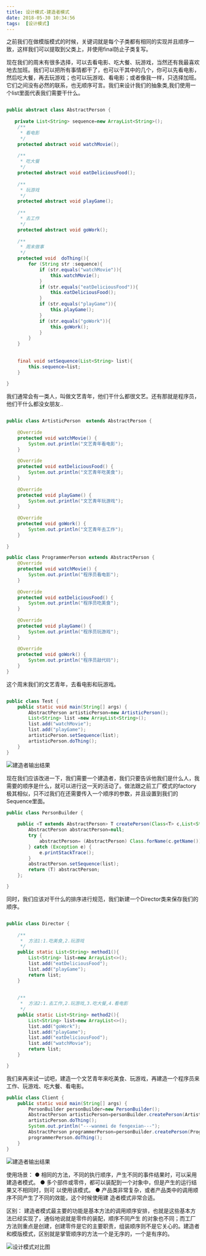 ```yaml
---
title: 设计模式-建造者模式
date: 2018-05-30 10:34:56
tags:  [设计模式]
---
```


之前我们在做模版模式的时候，关键词就是每个子类都有相同的实现并且顺序一致，这样我们可以提取到父类上，并使用final防止子类复写。

现在我们的周末有很多选择，可以去看电影、吃大餐、玩游戏，当然还有我最喜欢地去加班。我们可以把所有事情都干了，也可以干其中的几个，你可以先看电影，然后吃大餐，再去玩游戏；也可以玩游戏、看电影；或者像我一样，只选择加班。它们之间没有必然的联系，也无顺序可言。我们来设计我们的抽象类,我们使用一个list里面代表我们需要干什么。


``` java 

public abstract class AbstractPerson {
    
   private List<String> sequence=new ArrayList<String>();
    /**
     * 看电影
     */
    protected abstract void watchMovie();
    
    /**
     * 吃大餐
     */
    protected abstract void eatDeliciousFood();
    
    /**
     * 玩游戏
     */
    protected abstract void playGame();
    
    /**
     * 去工作
     */
    protected abstract void goWork();
    
	/**
     * 周末做事
     */
    protected void  doThing(){
        for (String str :sequence){
            if (str.equals("watchMovie")){
                this.watchMovie();
            }
            if (str.equals("eatDeliciousFood")){
                this.eatDeliciousFood();
            }
            if (str.equals("playGame")){
                this.playGame();
            }
            if (str.equals("goWork")){
                this.goWork();
            }
        }
    }
    
   
	final void setSequence(List<String> list){
        this.sequence=list;
    }
    
}

```

我们通常会有一类人，叫做文艺青年，他们干什么都很文艺。还有那就是程序员，他们干什么都没女朋友..

``` java 

public class ArtisticPerson  extends AbstractPerson {
    
    @Override
    protected void watchMovie() {
        System.out.println("文艺青年看电影");
    }
    
    @Override
    protected void eatDeliciousFood() {
        System.out.println("文艺青年吃美食");
    }
    
    @Override
    protected void playGame() {
        System.out.println("文艺青年玩游戏");
    }
    
    @Override
    protected void goWork() {
        System.out.println("文艺青年去工作");
    }
    
}

```

``` java 
public class ProgrammerPerson extends AbstractPerson {
    @Override
    protected void watchMovie() {
        System.out.println("程序员看电影");
    }
    
    @Override
    protected void eatDeliciousFood() {
        System.out.println("程序员吃美食");
    }
    
    @Override
    protected void playGame() {
        System.out.println("程序员玩游戏");
    }
    
    @Override
    protected void goWork() {
        System.out.println("程序员敲代码");
    }
}
```

这个周末我们的文艺青年，去看电影和玩游戏。

``` java 

public class Test {
    public static void main(String[] args) {
        AbstractPerson artisticPerson=new ArtisticPerson();
        List<String> list =new ArrayList<String>();
        list.add("watchMovie");
        list.add("playGame");
        artisticPerson.setSequence(list);
        artisticPerson.doThing();
    }
}

```

![建造者输出结果](设计模式-建造者模式/建造者模式-1.png)


现在我们应该改进一下，我们需要一个建造者，我们只要告诉他我们是什么人，我需要的顺序是什么，就可以进行这一天的活动了。做法跟之前工厂模式的factory极其相似，只不过我们在还需要传入一个顺序的参数，并且设置到我们的Sequence里面。

``` java 
public class PersonBuilder {
    
    public <T extends AbstractPerson> T createPerson(Class<T> c,List<String> list){
        AbstractPerson abstractPerson=null;
        try {
            abstractPerson= (AbstractPerson) Class.forName(c.getName()).newInstance();
        } catch (Exception e) {
            e.printStackTrace();
        }
        abstractPerson.setSequence(list);
        return (T) abstractPerson;
    };

}
```

同时，我们应该对干什么的排序进行规范，我们新建一个Director类来保存我们的顺序。

``` java 

public class Director {
    
    /**
     *  方法1:1.吃美食,2.玩游戏
     */
    public static List<String> method1(){
        List<String> list=new ArrayList<>();
        list.add("eatDeliciousFood");
        list.add("playGame");
        return list;
    }
    
    
    /**
     *  方法2:1.去工作,2.玩游戏,3.吃大餐,4.看电影
     */
    public static List<String> method2(){
        List<String> list=new ArrayList<>();
        list.add("goWork");
        list.add("playGame");
        list.add("eatDeliciousFood");
        list.add("watchMovie");
        return list;
    }

}

```

我们来再来试一试吧，建造一个文艺青年来吃美食、玩游戏，再建造一个程序员来工作、玩游戏、吃大餐、看电影。

``` java 
public class Client {
    public static void main(String[] args) {
        PersonBuilder personBuilder=new PersonBuilder();
        AbstractPerson artisticPerson=personBuilder.createPerson(ArtisticPerson.class,Director.method1());
        artisticPerson.doThing();
        System.out.println("---wanmei de fengexian---");
        AbstractPerson programmerPerson=personBuilder.createPerson(ProgrammerPerson.class,Director.method2());
        programmerPerson.doThing();
    }
}

```
![建造者输出结果](设计模式-建造者模式/建造者模式-2.png)

使用场景：
● 相同的方法，不同的执行顺序，产生不同的事件结果时，可以采用建造者模式。
● 多个部件或零件，都可以装配到一个对象中，但是产生的运行结果又不相同时，则可
以使用该模式。
● 产品类非常复杂，或者产品类中的调用顺序不同产生了不同的效能，这个时候使用建
造者模式非常合适。

区别：
建造者模式最主要的功能是基本方法的调用顺序安排，也就是这些基本方法已经实现了，通俗地说就是零件的装配，顺序不同产生
的对象也不同；而工厂方法则重点是创建，创建零件是它的主要职责，组装顺序则不是它关心的。建造者和模版模式，区别就是掌管顺序的方法一个是无序的，一个是有序的。

![设计模式对比图](设计模式-建造者模式/建造者模式-3.png)













